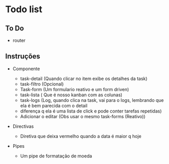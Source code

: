# Todo list

## To Do
* router


## Instruções
* Componente
  * task-detail (Quando clicar no item exibe os detalhes da task)
  * task-filtro (Opcional)
  * Task-form (Um formulario reativo e um form driven)
  * task-lista ( Que é nosso kanban com as colunas)
  * task-logs (Log, quando clica na task, vai para o logs, lembrando que ela é bem parecida com o detail 
  * diferença q ela é uma lista de click e pode conter tarefas repetidas)
  * Adicionar o editar (Obs usar o mesmo task-forms (Reativo))

* Directivas
  * Diretiva que deixa vermelho quando a data é maior q hoje

* Pipes
  * Um pipe de formatação de moeda